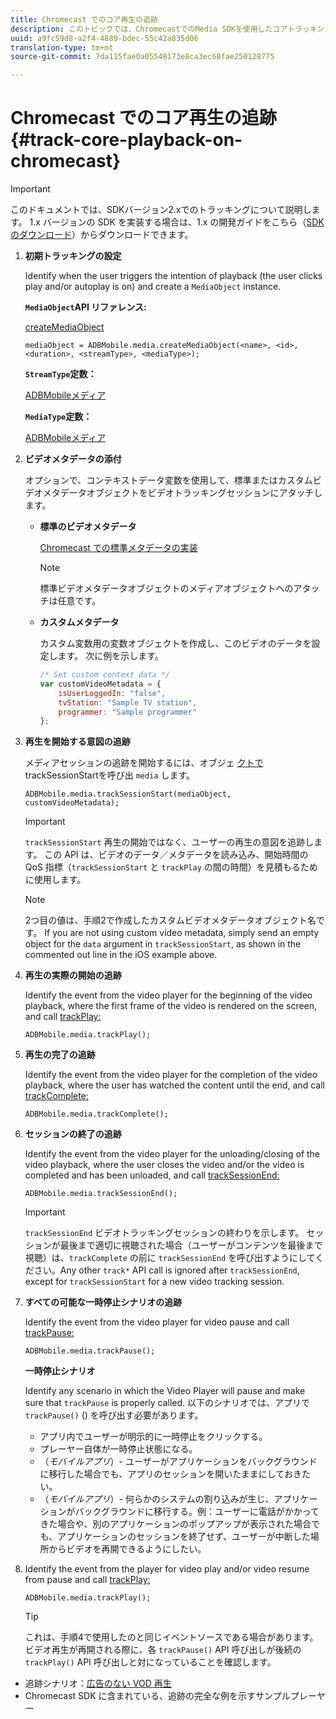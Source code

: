 ```yaml
---
title: Chromecast でのコア再生の追跡
description: このトピックでは、ChromecastでのMedia SDKを使用したコアトラッキングの実装方法について説明します。
uuid: a9fc59d8-a2f4-4889-bdec-55c42a835d06
translation-type: tm+mt
source-git-commit: 7da115fae0a05548173e8ca3ec68fae250128775

---
```



# Chromecast でのコア再生の追跡{#track-core-playback-on-chromecast}

>[!IMPORTANT]
>
>このドキュメントでは、SDKバージョン2.xでのトラッキングについて説明します。 1.x バージョンの SDK を実装する場合は、1.x の開発ガイドをこちら（[SDK のダウンロード](/help/sdk-implement/download-sdks.md)）からダウンロードできます。

1. **初期トラッキングの設定**

   Identify when the user triggers the intention of playback (the user clicks play and/or autoplay is on) and create a `MediaObject` instance.

   **`MediaObject`API リファレンス:**

   [createMediaObject](https://adobe-marketing-cloud.github.io/media-sdks/reference/chromecast/ADBMobile.media.html#.createMediaObject)

   ```
   mediaObject = ADBMobile.media.createMediaObject(<name>, <id>, <duration>, <streamType>, <mediaType>); 
   ```

   **`StreamType`定数：**

   [ADBMobileメディア](https://adobe-marketing-cloud.github.io/media-sdks/reference/chromecast/ADBMobile.media.html#.StreamType)

   **`MediaType`定数：**

   [ADBMobileメディア](https://adobe-marketing-cloud.github.io/media-sdks/reference/chromecast/ADBMobile.media.html#.MediaType)

1. **ビデオメタデータの添付**

   オプションで、コンテキストデータ変数を使用して、標準またはカスタムビデオメタデータオブジェクトをビデオトラッキングセッションにアタッチします。

   * **標準のビデオメタデータ**

      [Chromecast での標準メタデータの実装](/help/sdk-implement/track-av-playback/impl-std-metadata/impl-std-metadata-chromecast.md)

      >[!NOTE]
      >
      >標準ビデオメタデータオブジェクトのメディアオブジェクトへのアタッチは任意です。

   * **カスタムメタデータ**

      カスタム変数用の変数オブジェクトを作成し、このビデオのデータを設定します。 次に例を示します。

      ```js
      /* Set custom context data */ 
      var customVideoMetadata = { 
          isUserLoggedIn: "false", 
          tvStation: "Sample TV station", 
          programmer: "Sample programmer" 
      };
      ```

1. **再生を開始する意図の追跡**

   メディアセッションの追跡を開始するには、オブジェ [クトで](https://adobe-marketing-cloud.github.io/media-sdks/reference/chromecast/ADBMobile.media.html#.trackSessionStart) trackSessionStartを呼び出 `media` します。

   ```
   ADBMobile.media.trackSessionStart(mediaObject, customVideoMetadata);
   ```

   >[!IMPORTANT]
   >
   >`trackSessionStart` 再生の開始ではなく、ユーザーの再生の意図を追跡します。 この API は、ビデオのデータ／メタデータを読み込み、開始時間の QoS 指標（`trackSessionStart` と `trackPlay` の間の時間）を見積もるために使用します。

   >[!NOTE]
   >
   >2つ目の値は、手順2で作成したカスタムビデオメタデータオブジェクト名です。 If you are not using custom video metadata, simply send an empty object for the `data` argument in `trackSessionStart`, as shown in the commented out line in the iOS example above.

1. **再生の実際の開始の追跡**

   Identify the event from the video player for the beginning of the video playback, where the first frame of the video is rendered on the screen, and call [trackPlay:](https://adobe-marketing-cloud.github.io/media-sdks/reference/chromecast/ADBMobile.media.html#.trackPlay)

   ```
   ADBMobile.media.trackPlay();
   ```

1. **再生の完了の追跡**

   Identify the event from the video player for the completion of the video playback, where the user has watched the content until the end, and call [trackComplete:](https://adobe-marketing-cloud.github.io/media-sdks/reference/chromecast/ADBMobile.media.html#.trackComplete)

   ```
   ADBMobile.media.trackComplete();
   ```

1. **セッションの終了の追跡**

   Identify the event from the video player for the unloading/closing of the video playback, where the user closes the video and/or the video is completed and has been unloaded, and call [trackSessionEnd:](https://adobe-marketing-cloud.github.io/media-sdks/reference/chromecast/ADBMobile.media.html#.trackSessionEnd)

   ```
   ADBMobile.media.trackSessionEnd();
   ```

   >[!IMPORTANT]
   >
   >`trackSessionEnd` ビデオトラッキングセッションの終わりを示します。 セッションが最後まで適切に視聴された場合（ユーザーがコンテンツを最後まで視聴）は、`trackComplete` の前に `trackSessionEnd` を呼び出すようにしてください。Any other `track*` API call is ignored after `trackSessionEnd`, except for `trackSessionStart` for a new video tracking session.

1. **すべての可能な一時停止シナリオの追跡**

   Identify the event from the video player for video pause and call [trackPause:](https://adobe-marketing-cloud.github.io/media-sdks/reference/chromecast/ADBMobile.media.html#.trackPause)

   ```
   ADBMobile.media.trackPause();
   ```

   **一時停止シナリオ**

   Identify any scenario in which the Video Player will pause and make sure that `trackPause` is properly called. 以下のシナリオでは、アプリで `trackPause()` () を呼び出す必要があります。

   * アプリ内でユーザーが明示的に一時停止をクリックする。
   * プレーヤー自体が一時停止状態になる。
   * （*モバイルアプリ*）- ユーザーがアプリケーションをバックグラウンドに移行した場合でも、アプリのセッションを開いたままにしておきたい。
   * （*モバイルアプリ*）- 何らかのシステムの割り込みが生じ、アプリケーションがバックグラウンドに移行する。例：ユーザーに電話がかかってきた場合や、別のアプリケーションのポップアップが表示された場合でも、アプリケーションのセッションを終了せず、ユーザーが中断した場所からビデオを再開できるようにしたい。

1. Identify the event from the player for video play and/or video resume from pause and call [trackPlay:](https://adobe-marketing-cloud.github.io/media-sdks/reference/chromecast/ADBMobile.media.html#.trackComplete)

   ```
   ADBMobile.media.trackPlay();
   ```

   >[!TIP]
   >
   >これは、手順4で使用したのと同じイベントソースである場合があります。 ビデオ再生が再開される際に、各 `trackPause()` API 呼び出しが後続の `trackPlay()` API 呼び出しと対になっていることを確認します。

* 追跡シナリオ：[広告のない VOD 再生](/help/sdk-implement/tracking-scenarios/vod-no-intrs-details.md)
* Chromecast SDK に含まれている、追跡の完全な例を示すサンプルプレーヤー

